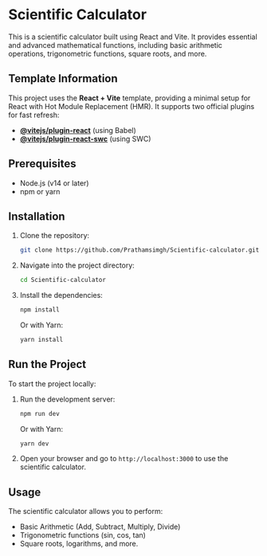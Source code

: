 # Scientific Calculator

This is a scientific calculator built using React and Vite. It provides essential and advanced mathematical functions, including basic arithmetic operations, trigonometric functions, square roots, and more.

## Template Information

This project uses the **React + Vite** template, providing a minimal setup for React with Hot Module Replacement (HMR). It supports two official plugins for fast refresh:

- **[@vitejs/plugin-react](https://github.com/vitejs/vite-plugin-react/blob/main/packages/plugin-react/README.md)** (using Babel)
- **[@vitejs/plugin-react-swc](https://github.com/vitejs/vite-plugin-react-swc)** (using SWC)

## Prerequisites

- Node.js (v14 or later)
- npm or yarn

## Installation

1. Clone the repository:

   ```bash
   git clone https://github.com/Prathamsimgh/Scientific-calculator.git
   ```

2. Navigate into the project directory:

   ```bash
   cd Scientific-calculator
   ```

3. Install the dependencies:

   ```bash
   npm install
   ```

   Or with Yarn:

   ```bash
   yarn install
   ```

## Run the Project

To start the project locally:

1. Run the development server:

   ```bash
   npm run dev
   ```

   Or with Yarn:

   ```bash
   yarn dev
   ```

2. Open your browser and go to `http://localhost:3000` to use the scientific calculator.

## Usage

The scientific calculator allows you to perform:

- Basic Arithmetic (Add, Subtract, Multiply, Divide)
- Trigonometric functions (sin, cos, tan)
- Square roots, logarithms, and more.

